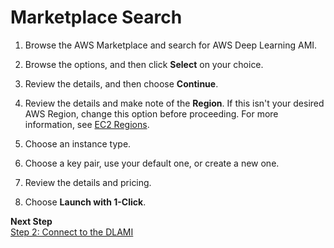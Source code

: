 # Marketplace Search<a name="launch-from-marketplace"></a>

1. Browse the AWS Marketplace and search for AWS Deep Learning AMI\.

1. Browse the options, and then click **Select** on your choice\.

1. Review the details, and then choose **Continue**\.

1. Review the details and make note of the **Region**\. If this isn't your desired AWS Region, change this option before proceeding\. For more information, see [EC2 Regions](https://docs.aws.amazon.com/general/latest/gr/rande.html#ec2_region)\.

1. Choose an instance type\.

1. Choose a key pair, use your default one, or create a new one\.

1. Review the details and pricing\.

1. Choose **Launch with 1\-Click**\.

**Next Step**  
[Step 2: Connect to the DLAMI](launch-config-connect.md)